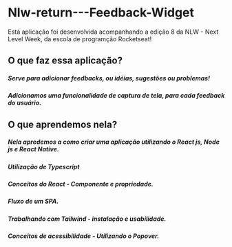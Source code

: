 # Nlw-return---Feedback-Widget
Está aplicação foi desenvolvida acompanhando a edição 8 da NLW - Next Level Week, da escola de programção Rocketseat!

## O que faz essa aplicação?

##### Serve para adicionar feedbacks, ou idéias, sugestões ou problemas!
##### Adicionamos uma funcionalidade de captura de tela, para cada feedback do usuário.

## O que aprendemos nela?
##### Nela apredemos a como criar uma aplicação utilizando o React js, Node js e React Native.
##### Utilização de Typescript
##### Conceitos do React - Componente e propriedade.
##### Fluxo de um SPA.
##### Trabalhando com Tailwind - instalação e usabilidade.
##### Conceitos de acessibilidade - Utilizando o Popover.
